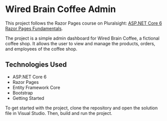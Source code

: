 # Wired Brain Coffee Admin

This project follows the Razor Pages course on Pluralsight: [ASP.NET Core 6 Razor Pages Fundamentals](https://app.pluralsight.com/library/courses/asp-dot-net-core-6-razor-pages-fundamentals/exercise-files).

The project is a simple admin dashboard for Wired Brain Coffee, a fictional coffee shop. It allows the user to view and manage the products, orders, and employees of the coffee shop.

## Technologies Used

- ASP.NET Core 6
- Razor Pages
- Entity Framework Core
- Bootstrap
- Getting Started

To get started with the project, clone the repository and open the solution file in Visual Studio. Then, build and run the project.
